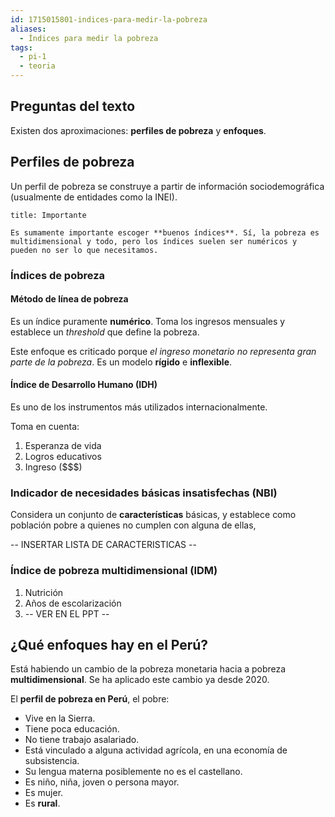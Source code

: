 ```yaml
---
id: 1715015801-indices-para-medir-la-pobreza
aliases:
  - Índices para medir la pobreza
tags:
  - pi-1
  - teoria
---
```


## Preguntas del texto

Existen dos aproximaciones: **perfiles de pobreza** y **enfoques**.

## Perfiles de pobreza

Un perfil de pobreza se construye a partir de información sociodemográfica (usualmente de entidades como la INEI).

```ad-important
title: Importante

Es sumamente importante escoger **buenos índices**. Sí, la pobreza es multidimensional y todo, pero los índices suelen ser numéricos y pueden no ser lo que necesitamos.

```

### Índices de pobreza

#### Método de línea de pobreza

Es un índice puramente **numérico**. Toma los ingresos mensuales y establece un *threshold* que define la pobreza.

Este enfoque es criticado porque *el ingreso monetario no representa gran parte de la pobreza*. Es un modelo **rígido** e **inflexible**.

#### Índice de Desarrollo Humano (IDH)

Es uno de los instrumentos más utilizados internacionalmente.

Toma en cuenta:

1. Esperanza de vida
2. Logros educativos
3. Ingreso ($$$)

### Indicador de necesidades básicas insatisfechas (NBI)

Considera un conjunto de **características** básicas, y establece como población pobre a quienes no cumplen con alguna de ellas,

-- INSERTAR LISTA DE CARACTERISTICAS --

### Índice de pobreza multidimensional (IDM)

1. Nutrición
2. Años de escolarización
3. -- VER EN EL PPT --

## ¿Qué enfoques hay en el Perú?

Está habiendo un cambio de la pobreza monetaria hacia a pobreza **multidimensional**. Se ha aplicado este cambio ya desde 2020.

El **perfil de pobreza en Perú**, el pobre:

- Vive en la Sierra.
- Tiene poca educación.
- No tiene trabajo asalariado.
- Está vinculado a alguna actividad agrícola, en una economía de subsistencia.
- Su lengua materna posiblemente no es el castellano.
- Es niño, niña, joven o persona mayor.
- Es mujer.
- Es **rural**.
